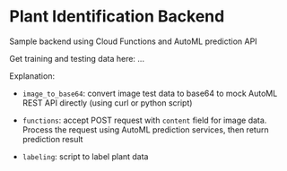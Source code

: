 # Plant Identification Backend

Sample backend using Cloud Functions and AutoML prediction API

Get training and testing data here: ...

Explanation:

- `image_to_base64`: convert image test data to base64 to mock AutoML REST API directly (using curl or python script)

- `functions`: accept POST request with `content` field for image data. Process the request using AutoML prediction services, then return prediction result

- `labeling`: script to label plant data